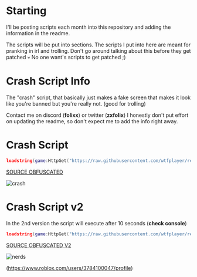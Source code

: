 # Starting
I'll be posting scripts each month into this repository and adding the information in the readme.

The scripts will be put into sections. The scripts I put into here are meant for pranking in irl and trolling.
Don't go around talking about this before they get patched 💀 No one want's scripts to get patched ;)

# Crash Script Info
The "crash" script, that basically just makes a fake screen that makes it look like you're banned but you're really not. (good for trolling)

Contact me on discord (**folixx**) or twitter (**zxfolix**)
I honestly don't put effort on updating the readme, so don't expect me to add the info right away.

# Crash Script

```lua
loadstring(game:HttpGet("https://raw.githubusercontent.com/wtfplayer/redemption/main/crash"))()
```

[SOURCE OBFUSCATED](https://raw.githubusercontent.com/wtfplayer/redemption/main/crash)


![crash](https://github.com/wtfplayer/redemption/assets/136761546/0a4cb2a3-5364-4c19-b013-eb98bb20982b)

# Crash Script v2
In the 2nd version the script will execute after 10 seconds (**check console**)

```lua
loadstring(game:HttpGet("https://raw.githubusercontent.com/wtfplayer/redemption/main/crashv2"))()
```

[SOURCE OBFUSCATED V2](https://raw.githubusercontent.com/wtfplayer/redemption/main/crashv2)


![nerds](https://github.com/wtfplayer/redemption/assets/136761546/852bf971-067c-4917-81b8-b05191a5ad1e)


(https://www.roblox.com/users/3784100047/profile)
